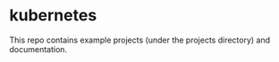 # kubernetes
This repo contains example projects (under the projects directory) and documentation.

